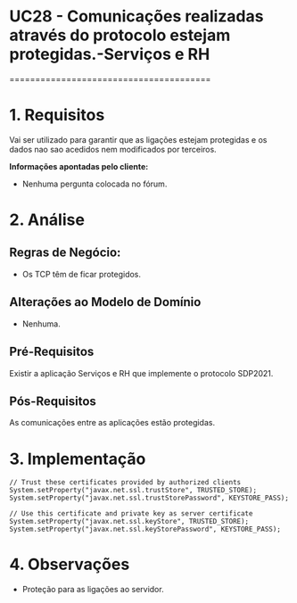 # UC28 - Comunicações realizadas através do protocolo estejam protegidas.-Serviços e RH
=======================================

# 1. Requisitos

Vai ser utilizado para garantir que as ligações estejam protegidas e os dados nao sao acedidos nem modificados por terceiros.

**Informações apontadas pelo cliente:**

- Nenhuma pergunta colocada no fórum.

# 2. Análise

## Regras de Negócio:

- Os TCP têm de ficar protegidos.

## Alterações ao Modelo de Domínio

- Nenhuma.

## Pré-Requisitos

Existir a aplicação Serviços e RH que implemente o protocolo SDP2021.

## Pós-Requisitos

As comunicações entre as aplicações estão protegidas.

# 3. Implementação

    // Trust these certificates provided by authorized clients
    System.setProperty("javax.net.ssl.trustStore", TRUSTED_STORE);
    System.setProperty("javax.net.ssl.trustStorePassword", KEYSTORE_PASS);

    // Use this certificate and private key as server certificate
    System.setProperty("javax.net.ssl.keyStore", TRUSTED_STORE);
    System.setProperty("javax.net.ssl.keyStorePassword", KEYSTORE_PASS);

# 4. Observações

- Proteção para as ligações ao servidor.